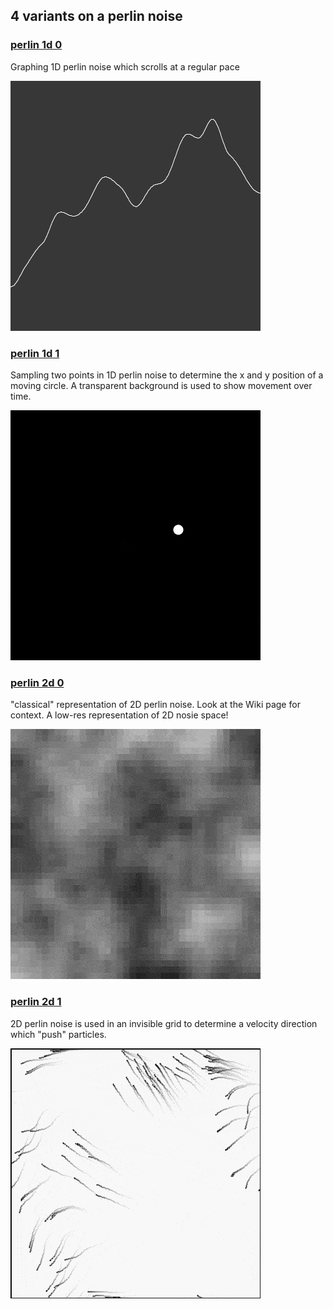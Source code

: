 ## 4 variants on a perlin noise

### [perlin 1d 0](https://github.com/alexthescott/processing_experiments/tree/main/perlin_noise_py/perlin_1d_0)

Graphing 1D perlin noise which scrolls at a regular pace

<img src="./perlin_1d_0/perlin_1d_0.gif">

### [perlin 1d 1](https://github.com/alexthescott/processing_experiments/tree/main/perlin_noise_py/perlin_1d_1)

Sampling two points in 1D perlin noise to determine the x and y position of a moving circle. A transparent background is used to show movement over time.

<img src="./perlin_1d_1/perlin_1d_1.gif">

### [perlin 2d 0](https://github.com/alexthescott/processing_experiments/tree/main/perlin_noise_py/perlin_2d_0)

"classical" representation of 2D perlin noise. Look at the Wiki page for context. A low-res representation of 2D nosie space! 

<img src="./perlin_2d_0/perlin_2d_0.gif">

### [perlin 2d 1](https://github.com/alexthescott/processing_experiments/tree/main/perlin_noise_py/perlin_2d_1)
2D perlin noise is used in an invisible grid to determine a velocity direction which "push" particles.

<img src="./perlin_2d_1/perlin_2d_1.gif">
